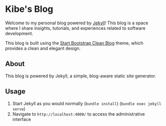 
# Kibe's Blog

Welcome to my personal blog powered by [Jekyll](https://jekyllrb.com/)! This blog is a space where I share insights, tutorials, and experiences related to software development.

This blog is built using the [Start Bootstrap Clean Blog](https://startbootstrap.com/themes/clean-blog) theme, which provides a clean and elegant design.

## About
This blog is powered by Jekyll, a simple, blog-aware static site generator.

## Usage

[](https://github.com/jekyll/jekyll-admin#usage)

1.  Start Jekyll as you would normally  (`bundle install`) (`bundle exec jekyll serve`)
2.  Navigate to  `http://localhost:4000/`  to access the administrative interface
